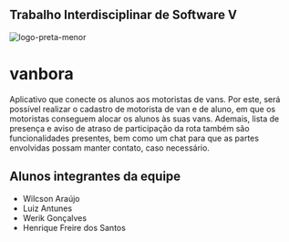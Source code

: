 ## **Trabalho Interdisciplinar de Software V**

![logo-preta-menor](https://user-images.githubusercontent.com/29661700/91116999-fb456000-e663-11ea-89b6-977b133fc5ba.png)

# vanbora

Aplicativo que conecte os alunos aos motoristas de vans. Por este, será possível realizar o cadastro de motorista de van e de aluno, em que os motoristas conseguem alocar os alunos às suas vans. Ademais, lista de presença e aviso de atraso de participação da rota também são funcionalidades presentes, bem como um chat para que as partes envolvidas possam manter contato, caso necessário.

## Alunos integrantes da equipe
* Wilcson Araújo
* Luiz Antunes
* Werik Gonçalves
* Henrique Freire dos Santos

